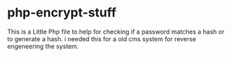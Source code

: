 # php-encrypt-stuff
This is a Little Php file to help for checking if a password matches a hash or to generate a hash. i needed this for a old cms system for reverse engeneering the system.
